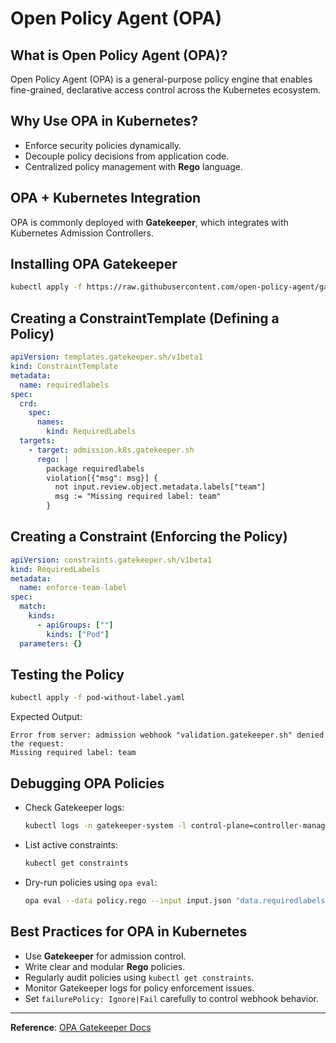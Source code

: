 # Open Policy Agent (OPA)

## What is Open Policy Agent (OPA)?
Open Policy Agent (OPA) is a general-purpose policy engine that enables fine-grained, declarative access control across the Kubernetes ecosystem.

## Why Use OPA in Kubernetes?
- Enforce security policies dynamically.
- Decouple policy decisions from application code.
- Centralized policy management with **Rego** language.

## OPA + Kubernetes Integration
OPA is commonly deployed with **Gatekeeper**, which integrates with Kubernetes Admission Controllers.

## Installing OPA Gatekeeper
```sh
kubectl apply -f https://raw.githubusercontent.com/open-policy-agent/gatekeeper/master/deploy/gatekeeper.yaml
```

## Creating a ConstraintTemplate (Defining a Policy)
```yaml
apiVersion: templates.gatekeeper.sh/v1beta1
kind: ConstraintTemplate
metadata:
  name: requiredlabels
spec:
  crd:
    spec:
      names:
        kind: RequiredLabels
  targets:
    - target: admission.k8s.gatekeeper.sh
      rego: |
        package requiredlabels
        violation[{"msg": msg}] {
          not input.review.object.metadata.labels["team"]
          msg := "Missing required label: team"
        }
```

## Creating a Constraint (Enforcing the Policy)
```yaml
apiVersion: constraints.gatekeeper.sh/v1beta1
kind: RequiredLabels
metadata:
  name: enforce-team-label
spec:
  match:
    kinds:
      - apiGroups: [""]
        kinds: ["Pod"]
  parameters: {}
```

## Testing the Policy
```sh
kubectl apply -f pod-without-label.yaml
```
Expected Output:
```
Error from server: admission webhook "validation.gatekeeper.sh" denied the request: 
Missing required label: team
```

## Debugging OPA Policies
- Check Gatekeeper logs:
  ```sh
  kubectl logs -n gatekeeper-system -l control-plane=controller-manager
  ```
- List active constraints:
  ```sh
  kubectl get constraints
  ```
- Dry-run policies using `opa eval`:
  ```sh
  opa eval --data policy.rego --input input.json "data.requiredlabels.violation"
  ```

## Best Practices for OPA in Kubernetes
- Use **Gatekeeper** for admission control.
- Write clear and modular **Rego** policies.
- Regularly audit policies using `kubectl get constraints`.
- Monitor Gatekeeper logs for policy enforcement issues.
- Set `failurePolicy: Ignore|Fail` carefully to control webhook behavior.

---
**Reference**: [OPA Gatekeeper Docs](https://open-policy-agent.github.io/gatekeeper/website/docs/)

